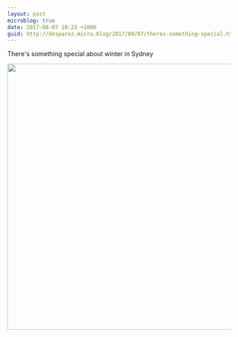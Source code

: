 ```yaml
---
layout: post
microblog: true
date: 2017-08-07 10:23 +1000
guid: http://desparoz.micro.blog/2017/08/07/theres-something-special.html
---
```

There's something special about winter in Sydney

<img src="http://desparoz.me/uploads/2017/021155d488.jpg" width="600" height="600" style="height: auto" />
